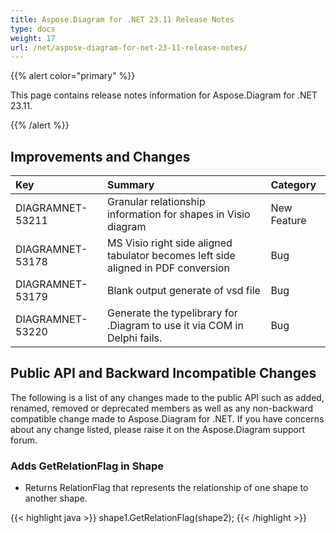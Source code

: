 ```yaml
---
title: Aspose.Diagram for .NET 23.11 Release Notes
type: docs
weight: 17
url: /net/aspose-diagram-for-net-23-11-release-notes/
---
```


{{% alert color="primary" %}} 

This page contains release notes information for Aspose.Diagram for .NET 23.11.

{{% /alert %}} 
## **Improvements and Changes**

|**Key**|**Summary**|**Category**|
| :- | :- | :- |
|DIAGRAMNET-53211|Granular relationship information for shapes in Visio diagram|New Feature|
|DIAGRAMNET-53178|MS Visio right side aligned tabulator becomes left side aligned in PDF conversion|Bug|
|DIAGRAMNET-53179|Blank output generate of vsd file|Bug|
|DIAGRAMNET-53220|Generate the typelibrary for .Diagram to use it via COM in Delphi fails.|Bug|


## **Public API and Backward Incompatible Changes**
The following is a list of any changes made to the public API such as added, renamed, removed or deprecated members as well as any non-backward compatible change made to Aspose.Diagram for .NET. If you have concerns about any change listed, please raise it on the Aspose.Diagram support forum.
### **Adds GetRelationFlag in Shape**
- Returns RelationFlag that represents the relationship of one shape to another shape.

{{< highlight java >}}
shape1.GetRelationFlag(shape2);
{{< /highlight >}}
